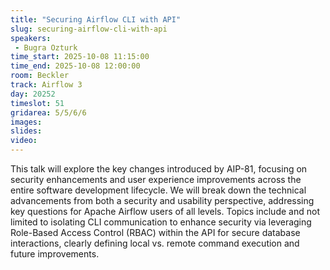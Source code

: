```yaml
---
title: "Securing Airflow CLI with API"
slug: securing-airflow-cli-with-api
speakers:
 - Bugra Ozturk
time_start: 2025-10-08 11:15:00
time_end: 2025-10-08 12:00:00
room: Beckler
track: Airflow 3
day: 20252
timeslot: 51
gridarea: 5/5/6/6
images:
slides:
video:
---
```


This talk will explore the key changes introduced by AIP-81, focusing on security enhancements and user experience improvements across the entire software development lifecycle.
We will break down the technical advancements from both a security and usability perspective, addressing key questions for Apache Airflow users of all levels. Topics include and not limited to isolating CLI communication to enhance security via leveraging Role-Based Access Control (RBAC) within the API for secure database interactions, clearly defining local vs. remote command execution and future improvements.